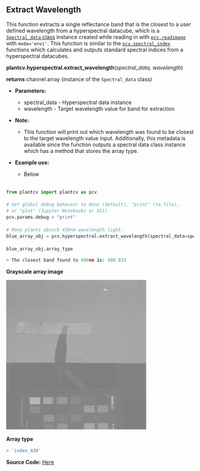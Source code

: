 ## Extract Wavelength 

This function extracts a single reflectance band that is the closest to a user defined wavelength from a hyperspectral datacube, 
which is a [`Spectral_data` class](Spectral_data.md) instance created while reading in with [`pcv.readimage`](read_image.md)
with `mode='envi'`. This function is similar to the [`pcv.spectral_index`](spectral_index.md) functions which calculates 
and outputs standard spectral indices from a hyperspectral datacubes. 

**plantcv.hyperspectral.extract_wavelength**(*spectral_data, wavelength*)

**returns** channel array (instance of the `Spectral_data` class)

- **Parameters:**
    - spectral_data      - Hyperspectral data instance
    - wavelength         - Target wavelength value for band for extraction 

- **Note:**
    - This function will print out which wavelength was found to be closest to the target wavelength value input. Additionally, this metadata is available
    since the function outputs a spectral data class instance which has a method that stores the array type. 
    
- **Example use:**
    - Below
    
```python

from plantcv import plantcv as pcv

# Set global debug behavior to None (default), "print" (to file), 
# or "plot" (Jupyter Notebooks or X11)
pcv.params.debug = "print"

# Many plants absorb 430nm wavelength light. 
blue_array_obj = pcv.hyperspectral.extract_wavelength(spectral_data=spectral_array_obj, wavelength=430)

blue_array_obj.array_type

```

```python
> The closest band found to 400nm is: 400.033

```

**Grayscale array image**

![Screenshot](img/documentation_images/extract_wavelength/430_grayscale.jpg)

**Array type**

```python
> 'index_430'

```

**Source Code:** [Here](https://github.com/danforthcenter/plantcv/blob/master/plantcv/plantcv/hyperspectral/extract_wavelength.py)
